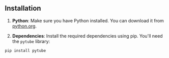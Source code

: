 ## Installation

1.  **Python**: Make sure you have Python installed. You can download it from [python.org](https://www.python.org/downloads/).

2.  **Dependencies**: Install the required dependencies using pip. You'll need the `pytube` library:


```bash
pip install pytube
 
